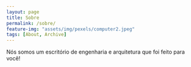 ```yaml
---
layout: page
title: Sobre 
permalink: /sobre/
feature-img: "assets/img/pexels/computer2.jpeg"
tags: [About, Archive]
---
```


Nós somos um escritório de engenharia e arquitetura que foi feito para você!
